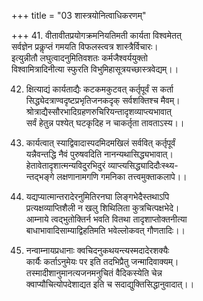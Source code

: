 +++
title = "03 शास्त्रयोनित्वाधिकरणम्"

+++
41. वीतावीतप्रयोगक्रमनियतिमती कार्यता विश्वमेतत्  
सर्वज्ञेन प्रकॢप्तं गमयति विफलस्त्वत्र शास्त्रैर्विचारः।  
इत्युन्नीतौ लघुत्वादनुमितिवशतः कर्मजैश्वर्ययुक्तो  
विश्वामित्रादिनीत्या स्फुरति विभुमिहासूत्रयच्छास्त्रवेद्यम्।।

42. क्षित्याद्यं कार्यताद्यैः कटकमकुटवत् कर्तृपूर्वं स कर्ता  
सिद्ध्येदत्राण्वदृष्टप्रभृतिजनकदृक् सर्वशक्तिश्च मैवम्।  
श्रोत्राद्यैस्सौरभादिग्रहणरुचिरियन्तादृशव्याप्त्यभावात्  
सर्वं हेतुन्न पश्येत् घटकृदिह न चाकर्तृता तावताऽस्य।।

43. कार्यत्वात् स्याद्विवादास्पदमिदमखिलं सर्ववित् कर्तृपूर्वं  
यन्नैवन्तद्धि नैवं पुरुषवदिति नानन्यथासिद्ध्यभावात्।  
हेतावेतादृशात्मन्यविदुरभिदुरं व्याप्त्यसिद्ध्यादिदौःस्थ्य-  
न्तद्भङ्गे लक्षणानामगणि गमनिका तत्त्वमुक्ताकलापे।।

44. यद्यप्यात्मान्तरादेरनुमितिरनघा लिङ्गभेदैस्तथाऽपि   
प्रत्यक्षव्याप्तिशैली न खलु शिथिलिता कुत्रचित्पक्षभेदे।  
आम्नाये त्वद्भुतोक्तिर्न भवति वितथा तादृशाप्तोक्तनीत्या  
बाधाभावादिसाम्याद्विहतिमति भवेल्लोकवत् गौणतादिः।।

45. नन्वाम्नायप्रधानाः क्वचिदनुकथयन्त्यस्मदादेरशक्यैः  
कार्यैः कर्ताऽनुमेयः पर इति तदभिप्रैतु जन्मादिवाक्यम्।  
तस्मादीशानुमानत्यजनमनुचितं वैदिकस्येति चेन्न  
क्वाप्यौचित्योपदेशाद्यत इति च सदाद्युक्तिसिद्धानुवादात्।।